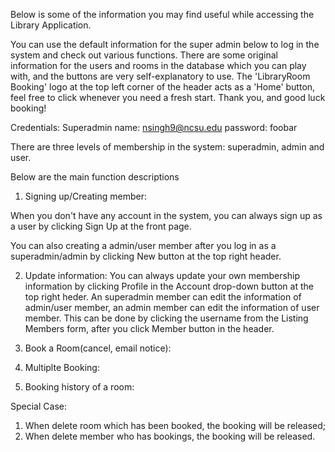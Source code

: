 Below is some of the information you may find useful while accessing the Library Application.

You can use the default information for the super admin below to log in the system and check out various functions. There are some original information for the users and rooms in the database which you can play with, and the buttons are very self-explanatory to use. The 'LibraryRoom Booking' logo at the top left corner of the header acts as a 'Home' button, feel free to click whenever you need a fresh start. Thank you, and good luck booking!


Credentials:
Superadmin name: nsingh9@ncsu.edu
password: foobar


There are three levels of membership in the system: superadmin, admin and user.

Below are the main function descriptions

1. Signing up/Creating member:

  When you don't have any account in the system, you can always sign up as a user by clicking Sign Up at the front page. 

  You can also creating a admin/user member after you log in as a superadmin/admin by clicking New button at the top right header.

2. Update information:
  You can always update your own membership information by clicking Profile in the Account drop-down button at the top right heder.
  An superadmin member can edit the information of admin/user member, an admin member can edit the information of user member. This can be done by clicking the username from the Listing Members form, after you click Member button in the header. 

3. Book a Room(cancel, email notice):
  
  
  
4. Multiplte Booking:

5. Booking history of a room:





Special Case:
1. When delete room which has been booked, the booking will be released;
2. When delete member who has bookings, the booking will be released.



